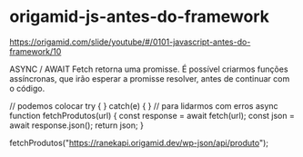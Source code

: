 # origamid-js-antes-do-framework

https://origamid.com/slide/youtube/#/0101-javascript-antes-do-framework/10

ASYNC / AWAIT
Fetch retorna uma promisse. É possível criarmos funções assíncronas, que irão esperar a promisse resolver, antes de continuar com o código.

// podemos colocar try { } catch(e) { }
// para lidarmos com erros
async function fetchProdutos(url) {
const response = await fetch(url);
const json = await response.json();
return json;
}

fetchProdutos("https://ranekapi.origamid.dev/wp-json/api/produto");
